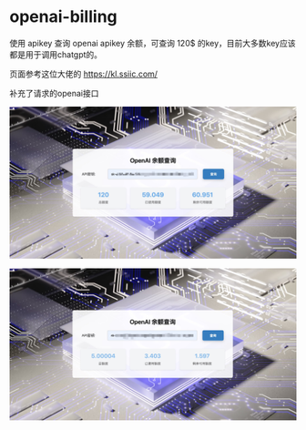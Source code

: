 # openai-billing

使用 apikey 查询 openai apikey 余额，可查询 120$ 的key，目前大多数key应该都是用于调用chatgpt的。

页面参考这位大佬的 https://kl.ssiic.com/

补充了请求的openai接口

![](./check-120.png)

![](./check-5.png)
